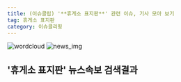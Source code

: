 ```yaml
---
title: (이슈클립) '**휴게소 표지판**' 관련 이슈, 기사 모아 보기
tag: 휴게소 표지판
category: 이슈클리핑
---
```

![wordcloud](https://s3.ap-northeast-2.amazonaws.com/lyrics101-wordcloud/2018-09-13-1536784576.png)
![news_img](https://user-images.githubusercontent.com/42597476/44507050-1206f400-a6e4-11e8-8d98-7ffbfebb353f.png)
## **'**휴게소 표지판**'** 뉴스속보 검색결과

